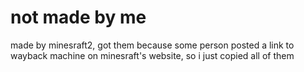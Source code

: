 # not made by me
made by minesraft2, got them because some person posted a link to wayback machine on minesraft's website, so i just copied all of them
